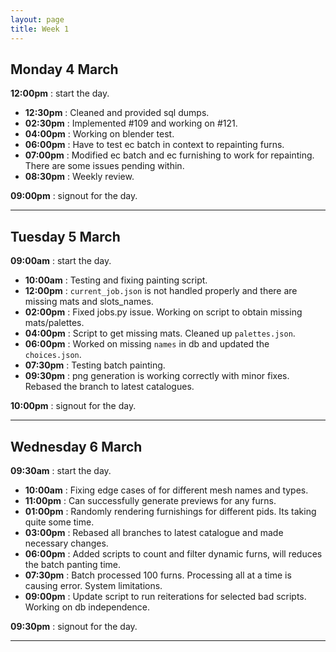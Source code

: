 ```yaml
---
layout: page
title: Week 1
---
```



## Monday 4 March

**12:00pm** : start the day.

- **12:30pm** : Cleaned and provided sql dumps.
- **02:30pm** : Implemented #109 and working on #121.
- **04:00pm** : Working on blender test.
- **06:00pm** : Have to test ec batch in context to repainting furns.
- **07:00pm** : Modified ec batch and ec furnishing to work for repainting. There are some issues pending within.
- **08:30pm** : Weekly review.

**09:00pm** : signout for the day.

---

## Tuesday 5 March

**09:00am** : start the day.

- **10:00am** : Testing and fixing painting script.
- **12:00pm** : `current_job.json` is not handled properly and there are missing mats and slots_names.
- **02:00pm** : Fixed jobs.py issue. Working on script to obtain missing mats/palettes.
- **04:00pm** : Script to get missing mats. Cleaned up `palettes.json`.
- **06:00pm** : Worked on missing `names` in db and updated the `choices.json`.
- **07:30pm** : Testing batch painting.
- **09:30pm** : png generation is working correctly with minor fixes. Rebased the branch to latest catalogues.

**10:00pm** : signout for the day.

---

## Wednesday 6 March

**09:30am** : start the day.

- **10:00am** : Fixing edge cases of for different mesh names and types.
- **11:00pm** : Can successfully generate previews for any furns.
- **01:00pm** : Randomly rendering furnishings for different pids. Its taking quite some time.
- **03:00pm** : Rebased all branches to latest catalogue and made necessary changes.
- **06:00pm** : Added scripts to count and filter dynamic furns, will reduces the batch panting time.
- **07:30pm** : Batch processed 100 furns. Processing all at a time is causing error. System limitations.
- **09:00pm** : Update script to run reiterations for selected bad scripts. Working on db independence.

**09:30pm** : signout for the day.

---